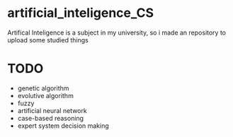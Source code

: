 # artificial_inteligence_CS
Artifical Inteligence is a subject in my university, so i made an repository to upload some studied things

# TODO
- genetic algorithm
- evolutive algorithm
- fuzzy
- artificial neural network
- case-based reasoning
- expert system decision making
